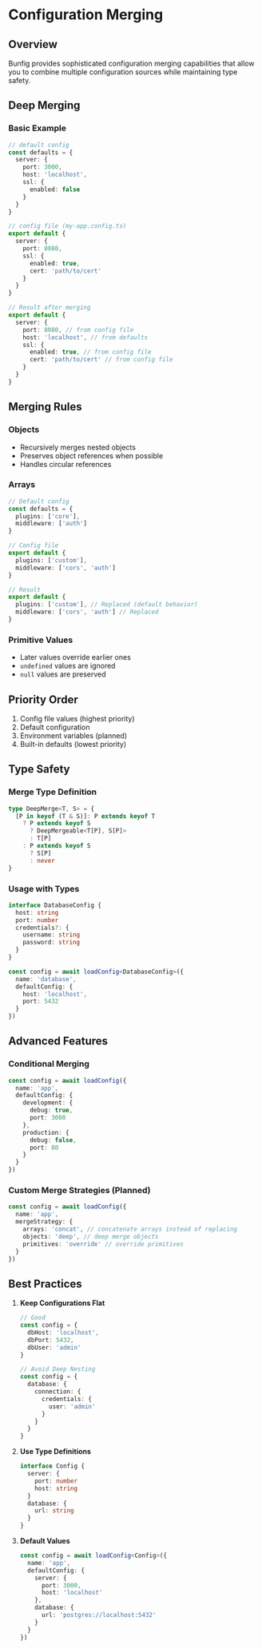 # Configuration Merging

## Overview

Bunfig provides sophisticated configuration merging capabilities that allow you to combine multiple configuration sources while maintaining type safety.

## Deep Merging

### Basic Example

```typescript
// default config
const defaults = {
  server: {
    port: 3000,
    host: 'localhost',
    ssl: {
      enabled: false
    }
  }
}

// config file (my-app.config.ts)
export default {
  server: {
    port: 8080,
    ssl: {
      enabled: true,
      cert: 'path/to/cert'
    }
  }
}

// Result after merging
export default {
  server: {
    port: 8080, // from config file
    host: 'localhost', // from defaults
    ssl: {
      enabled: true, // from config file
      cert: 'path/to/cert' // from config file
    }
  }
}
```

## Merging Rules

### Objects

- Recursively merges nested objects
- Preserves object references when possible
- Handles circular references

### Arrays

```typescript
// Default config
const defaults = {
  plugins: ['core'],
  middleware: ['auth']
}

// Config file
export default {
  plugins: ['custom'],
  middleware: ['cors', 'auth']
}

// Result
export default {
  plugins: ['custom'], // Replaced (default behavior)
  middleware: ['cors', 'auth'] // Replaced
}
```

### Primitive Values

- Later values override earlier ones
- `undefined` values are ignored
- `null` values are preserved

## Priority Order

1. Config file values (highest priority)
2. Default configuration
3. Environment variables (planned)
4. Built-in defaults (lowest priority)

## Type Safety

### Merge Type Definition

```typescript
type DeepMerge<T, S> = {
  [P in keyof (T & S)]: P extends keyof T
    ? P extends keyof S
      ? DeepMergeable<T[P], S[P]>
      : T[P]
    : P extends keyof S
      ? S[P]
      : never
}
```

### Usage with Types

```typescript
interface DatabaseConfig {
  host: string
  port: number
  credentials?: {
    username: string
    password: string
  }
}

const config = await loadConfig<DatabaseConfig>({
  name: 'database',
  defaultConfig: {
    host: 'localhost',
    port: 5432
  }
})
```

## Advanced Features

### Conditional Merging

```typescript
const config = await loadConfig({
  name: 'app',
  defaultConfig: {
    development: {
      debug: true,
      port: 3000
    },
    production: {
      debug: false,
      port: 80
    }
  }
})
```

### Custom Merge Strategies (Planned)

```typescript
const config = await loadConfig({
  name: 'app',
  mergeStrategy: {
    arrays: 'concat', // concatenate arrays instead of replacing
    objects: 'deep', // deep merge objects
    primitives: 'override' // override primitives
  }
})
```

## Best Practices

1. **Keep Configurations Flat**

   ```typescript
   // Good
   const config = {
     dbHost: 'localhost',
     dbPort: 5432,
     dbUser: 'admin'
   }

   // Avoid Deep Nesting
   const config = {
     database: {
       connection: {
         credentials: {
           user: 'admin'
         }
       }
     }
   }
   ```

2. **Use Type Definitions**

   ```typescript
   interface Config {
     server: {
       port: number
       host: string
     }
     database: {
       url: string
     }
   }
   ```

3. **Default Values**

   ```typescript
   const config = await loadConfig<Config>({
     name: 'app',
     defaultConfig: {
       server: {
         port: 3000,
         host: 'localhost'
       },
       database: {
         url: 'postgres://localhost:5432'
       }
     }
   })
   ```

